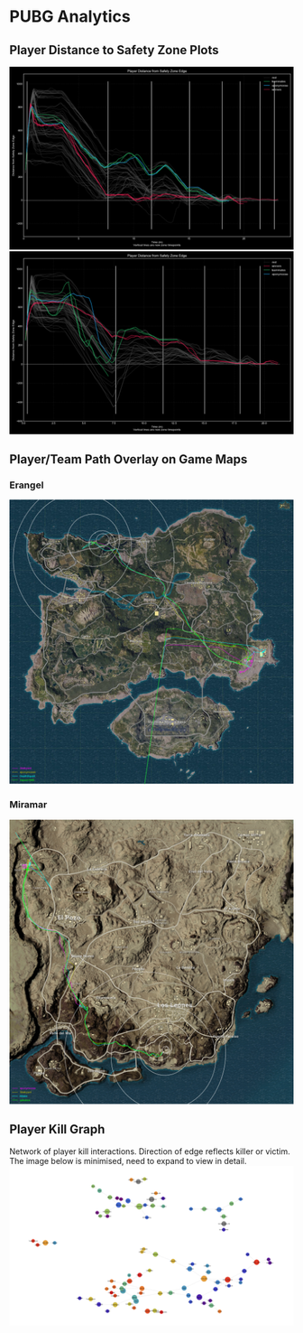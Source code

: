 # PUBG Analytics

## Player Distance to Safety Zone Plots

![Player Distance to Safety Zone Plot 1][d2sz_plot1]
![Player Distance to Safety Zone Plot 2][d2sz_plot2]



## Player/Team Path Overlay on Game Maps

### Erangel
![Team hist map 1][map_hist1]

### Miramar
![Team hist map 1][map_hist2]



## Player Kill Graph
Network of player kill interactions. Direction of edge reflects killer or victim. The image below is minimised, need to expand to view in detail.
![Player Kill Graph 1][kg_1]



[d2sz_plot1]: https://raw.githubusercontent.com/rokkuran/pubg-analytics/master/output/distance_from_zone_comparison_68a03b73-8b2f-4f2c-9202-768a5e43d2ea.png
[d2sz_plot2]: https://raw.githubusercontent.com/rokkuran/pubg-analytics/master/output/distance_from_zone_comparison_c8e45743-67ab-4fa8-9d8a-d701d4083a4b.png

[map_hist1]: https://raw.githubusercontent.com/rokkuran/pubg-analytics/master/output/location_history_2a0346f6-2493-4deb-beb3-151af50ecf19.png
[map_hist2]: https://raw.githubusercontent.com/rokkuran/pubg-analytics/master/output/location_history_b2a0a46b-df3c-40fe-8622-15baa76d78b5.png

[kg_1]: https://raw.githubusercontent.com/rokkuran/pubg-analytics/master/output/pubg_kill_graph_00c10698-6e0a-40f5-8e78-083696d199d8.png


